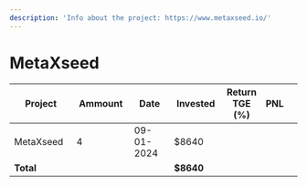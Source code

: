 ```yaml
---
description: 'Info about the project: https://www.metaxseed.io/'
---
```


# MetaXseed

<table data-full-width="true"><thead><tr><th width="141">Project</th><th width="138">Ammount</th><th width="132">Date</th><th width="133">Invested</th><th>Return TGE (%)</th><th>PNL</th><th></th></tr></thead><tbody><tr><td>MetaXseed </td><td>4</td><td>09-01-2024</td><td>$8640</td><td></td><td></td><td></td></tr><tr><td><strong>Total</strong></td><td></td><td></td><td><strong>$8640</strong></td><td></td><td></td><td></td></tr></tbody></table>
